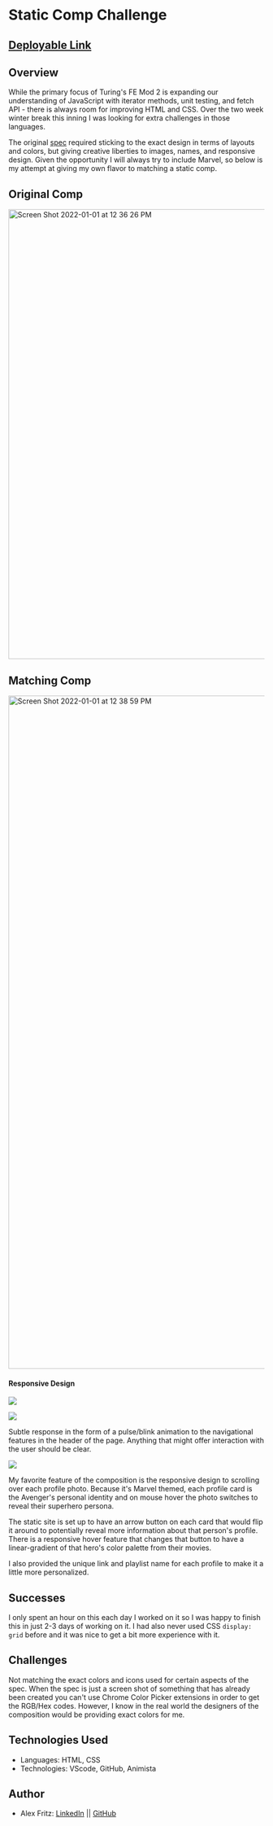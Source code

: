 # Static Comp Challenge

## [Deployable Link](https://alexmfritz.github.io/static-comp/)

## Overview 

While the primary focus of Turing's FE Mod 2 is expanding our understanding of JavaScript with iterator methods, unit testing, and fetch API - there is always room for improving HTML and CSS. Over the two week winter break this inning I was looking for extra challenges in those languages. 

The original [spec](https://frontend.turing.edu/projects/static-comp-challenge.html) required sticking to the exact design in terms of layouts and colors, but giving creative liberties to images, names, and responsive design. Given the opportunity I will always try to include Marvel, so below is my attempt at giving my own flavor to matching a static comp.


## Original Comp

<img width="884" alt="Screen Shot 2022-01-01 at 12 36 26 PM" src="https://user-images.githubusercontent.com/89096040/147859733-da682021-dfcd-4ac5-96b1-ea6357a530fb.png">

## Matching Comp

<img width="1323" alt="Screen Shot 2022-01-01 at 12 38 59 PM" src="https://user-images.githubusercontent.com/89096040/147860156-f70ecbe1-d907-4b40-86e0-4579f298432d.png">

#### Responsive Design

![](https://media.giphy.com/media/cWVHv6xI7AX5PwocdZ/giphy.gif)

![](https://media.giphy.com/media/BP1SwNQHwXQc9LkCLr/giphy.gif)

Subtle response in the form of a pulse/blink animation to the navigational features in the header of the page. Anything that might offer interaction with the user should be clear.

![](https://media.giphy.com/media/7uan4l18dAJAdLIqhY/giphy.gif)

My favorite feature of the composition is the responsive design to scrolling over each profile photo. Because it's Marvel themed, each profile card is the Avenger's personal identity and on mouse hover the photo switches to reveal their superhero persona.

The static site is set up to have an arrow button on each card that would flip it around to potentially reveal more information about that person's profile. There is a responsive hover feature that changes that button to have a linear-gradient of that hero's color palette from their movies. 

I also provided the unique link and playlist name for each profile to make it a little more personalized. 


## Successes

I only spent an hour on this each day I worked on it so I was happy to finish this in just 2-3 days of working on it. I had also never used CSS ``display: grid`` before and it was nice to get a bit more experience with it.

## Challenges

Not matching the exact colors and icons used for certain aspects of the spec. When the spec is just a screen shot of something that has already been created you can't use Chrome Color Picker extensions in order to get the RGB/Hex codes. However, I know in the real world the designers of the composition would be providing exact colors for me. 

## Technologies Used

- Languages: HTML, CSS
- Technologies: VScode, GitHub, Animista 

## Author

- Alex Fritz: [LinkedIn](https://www.linkedin.com/in/alexmfritz/) || [GitHub](https://github.com/alexmfritz)
